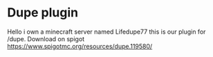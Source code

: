 # Dupe plugin
Hello i own a minecraft server named Lifedupe77 this is our plugin for /dupe. Download on spigot https://www.spigotmc.org/resources/dupe.119580/

